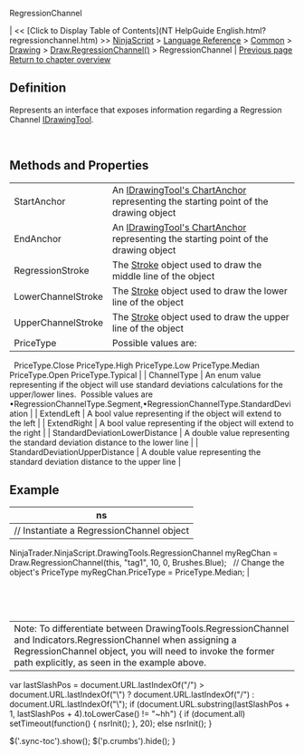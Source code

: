 ﻿










 


RegressionChannel







| &lt;&lt; [Click to Display Table of Contents](NT HelpGuide English.html?regressionchannel.htm) &gt;&gt;
 [NinjaScript](ninjascript.htm) &gt; [Language Reference](language_reference_wip.htm) &gt; [Common](common.htm) &gt; [Drawing](drawing.htm) &gt; [Draw.RegressionChannel()](draw_regressionchannel.htm) &gt;
RegressionChannel | [Previous page](draw_regressionchannel.htm)
[Return to chapter overview](draw_regressionchannel.htm)










Definition
----------


Represents an interface that exposes information regarding a Regression Channel [IDrawingTool](idrawingtool.htm).


 


Methods and Properties
----------------------




|  |  |
| --- | --- |
| StartAnchor | An [IDrawingTool's ChartAnchor](idrawingtool.htm#chartanchor) representing the starting point of the drawing object |
| EndAnchor | An [IDrawingTool's ChartAnchor](idrawingtool.htm#chartanchor) representing the starting point of the drawing object |
| RegressionStroke | The [Stroke](stroke_class.htm) object used to draw the middle line of the object |
| LowerChannelStroke | The [Stroke](stroke_class.htm) object used to draw the lower line of the object |
| UpperChannelStroke | The [Stroke](stroke_class.htm) object used to draw the upper line of the object |
| PriceType | Possible values are:
 
PriceType.Close
PriceType.High
PriceType.Low
PriceType.Median
PriceType.Open
PriceType.Typical |
| ChannelType | An enum value representing if the object will use standard deviations calculations for the upper/lower lines.  Possible values are
 
•RegressionChannelType.Segment,•RegressionChannelType.StandardDeviation |
| ExtendLeft | A bool value representing if the object will extend to the left |
| ExtendRight | A bool value representing if the object will extend to the right |
| StandardDeviationLowerDistance | A double value representing the standard deviation distance to the lower line |
| StandardDeviationUpperDistance | A double value representing the standard deviation distance to the upper line |





Example
-------




| ns |
| --- |
| // Instantiate a RegressionChannel object
NinjaTrader.NinjaScript.DrawingTools.RegressionChannel myRegChan = Draw.RegressionChannel(this, "tag1", 10, 0, Brushes.Blue);
 
// Change the object's PriceType
myRegChan.PriceType = PriceType.Median; |



 


 




|  |
| --- |
| Note: To differentiate between DrawingTools.RegressionChannel and Indicators.RegressionChannel when assigning a RegressionChannel object, you will need to invoke the former path explicitly, as seen in the example above. |






 
 var lastSlashPos = document.URL.lastIndexOf("/") &gt; document.URL.lastIndexOf("\\") ? document.URL.lastIndexOf("/") : document.URL.lastIndexOf("\\");
 if (document.URL.substring(lastSlashPos + 1, lastSlashPos + 4).toLowerCase() != "~hh") {
 if (document.all) setTimeout(function() {
 nsrInit();
 }, 20);
 else nsrInit();
 }
 
 
 $('.sync-toc').show();
 $('p.crumbs').hide();
 }
 
 
 



